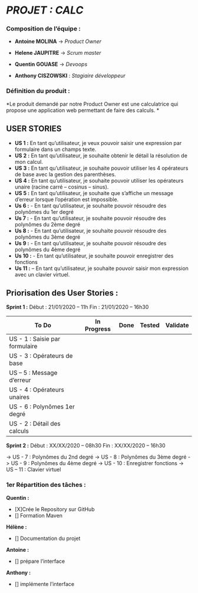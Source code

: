# _PROJET : **CALC**_ 

### Composition de l’équipe :
-	**Antoine MOLINA** -> *Product Owner* 

-	**Helene JAUPITRE** -> *Scrum master* 

-	**Quentin GOUASE** -> *Devoops* 

-	**Anthony CISZOWSKI** : *Stagiaire développeur* 	

### Définition du produit :

*Le produit demandé par notre Product Owner est une calculatrice qui propose une application web permettant de faire des calculs. * 

## USER STORIES
-	**US 1 :** En tant qu’utilisateur, je veux pouvoir saisir une expression par formulaire dans un champs texte. 
-	**US 2 :** En tant qu’utilisateur, je souhaite obtenir le détail la résolution de mon calcul. 
-	**US 3 :** En tant qu’utilisateur, je souhaite pouvoir utiliser les 4 opérateurs de base avec la gestion des parenthèses. 
-	**US 4 :** En tant qu’utilisateur, je souhaite pouvoir utiliser les opérateurs unaire (racine carré – cosinus – sinus). 
-	**US 5 :** En tant qu’utilisateur, je souhaite que s’affiche un message d’erreur lorsque l’opération est impossible. 
- **Us 6 :**  - En tant qu’utilisateur, je souhaite pouvoir résoudre des polynômes du 1er degré 
- **Us 7 :** - En tant qu’utilisateur, je souhaite pouvoir résoudre des polynômes du 2ème degré
- **Us 8 :**  - En tant qu’utilisateur, je souhaite pouvoir résoudre des polynômes du 3ème degré
- **Us 9 :** - En tant qu’utilisateur, je souhaite pouvoir résoudre des polynômes du 4ème degré
- **Us 10 :** - En tant qu’utilisateur, je souhaite pouvoir enregistrer des fonctions 
- **Us 11 :** – En tant qu’utilisateur, je souhaite pouvoir saisir mon expression avec un clavier virtuel. 






## Priorisation des User Stories : 

**Sprint 1 :**
Début : 21/01/2020 – 11h 		Fin : 21/01/2020 – 16h30

|**To Do** 						|  **In Progress**	| **Done**	|    **Tested**	| **Validate**	|
|  --------------				|  -------------	|-----------|---------------|---------------|
|US - 1 : Saisie par formulaire |					|			|				|				|
|US - 3 : Opérateurs de base 	|					|			|				|				|
|US – 5 : Message d’erreur 		|					|			|				|				|
|US - 4 : Opérateurs unaires 	|					|			|				|				|
|US - 6 : Polynômes 1er degré 	|					|			|				|				|
|US - 2 : Détail des calculs 	|					|			|				|				|

**Sprint 2 :**
Début : XX/XX/2020 – 08h30 		Fin : XX/XX/2020 – 16h30

-> US - 7 : Polynômes du 2nd degré
-> US - 8 : Polynômes du 3ème degré
-> US - 9 : Polynômes du 4ème degré
-> US - 10 : Enregistrer fonctions 
-> US – 11 : Clavier virtuel

### 1er Répartition des tâches : 
**Quentin :**
- [X]Crée le Repository sur GitHub
- [] Formation Maven

**Hélène :** 
- [] Documentation du projet

**Antoine :**
- [] prépare l’interface 

**Anthony :**
- [] implémente l’interface 

